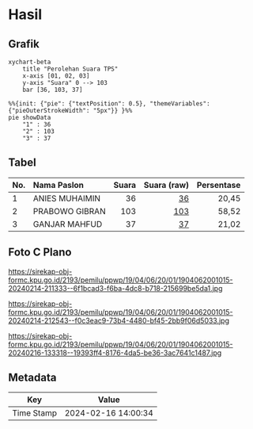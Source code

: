 # Hasil

## Grafik

```mermaid
xychart-beta
    title "Perolehan Suara TPS"
    x-axis [01, 02, 03]
    y-axis "Suara" 0 --> 103
    bar [36, 103, 37]
```

```mermaid
%%{init: {"pie": {"textPosition": 0.5}, "themeVariables": {"pieOuterStrokeWidth": "5px"}} }%%
pie showData
    "1" : 36
    "2" : 103
    "3" : 37
```

## Tabel

| No. | Nama Paslon    | Suara | Suara (raw) | Persentase |
|:--- |:-------------- | -----:| -----------:| ----------:|
| 1   | ANIES MUHAIMIN | 36    | [36][p-1]   | 20,45      |
| 2   | PRABOWO GIBRAN | 103   | [103][p-2]  | 58,52      |
| 3   | GANJAR MAHFUD  | 37    | [37][p-3]   | 21,02      |


[p-1]: https://github.com/gigit-pemilu/pemilu-2024-19-kepulauan-bangka-belitung/blob/main/pilpres/hitung-suara/sub/19-kepulauan-bangka-belitung/sub/04-bangka-tengah/sub/06-lubuk-besar/sub/2001-perlang/sub/015-tps/sub/paslon-1.txt
[p-2]: https://github.com/gigit-pemilu/pemilu-2024-19-kepulauan-bangka-belitung/blob/main/pilpres/hitung-suara/sub/19-kepulauan-bangka-belitung/sub/04-bangka-tengah/sub/06-lubuk-besar/sub/2001-perlang/sub/015-tps/sub/paslon-2.txt
[p-3]: https://github.com/gigit-pemilu/pemilu-2024-19-kepulauan-bangka-belitung/blob/main/pilpres/hitung-suara/sub/19-kepulauan-bangka-belitung/sub/04-bangka-tengah/sub/06-lubuk-besar/sub/2001-perlang/sub/015-tps/sub/paslon-3.txt

## Foto C Plano

https://sirekap-obj-formc.kpu.go.id/2193/pemilu/ppwp/19/04/06/20/01/1904062001015-20240214-211333--6f1bcad3-f6ba-4dc8-b718-215699be5da1.jpg

https://sirekap-obj-formc.kpu.go.id/2193/pemilu/ppwp/19/04/06/20/01/1904062001015-20240214-212543--f0c3eac9-73b4-4480-bf45-2bb9f06d5033.jpg

https://sirekap-obj-formc.kpu.go.id/2193/pemilu/ppwp/19/04/06/20/01/1904062001015-20240216-133318--19393ff4-8176-4da5-be36-3ac7641c1487.jpg


## Metadata

| Key        | Value               |
| ---------- | ------------------- |
| Time Stamp | 2024-02-16 14:00:34 |



